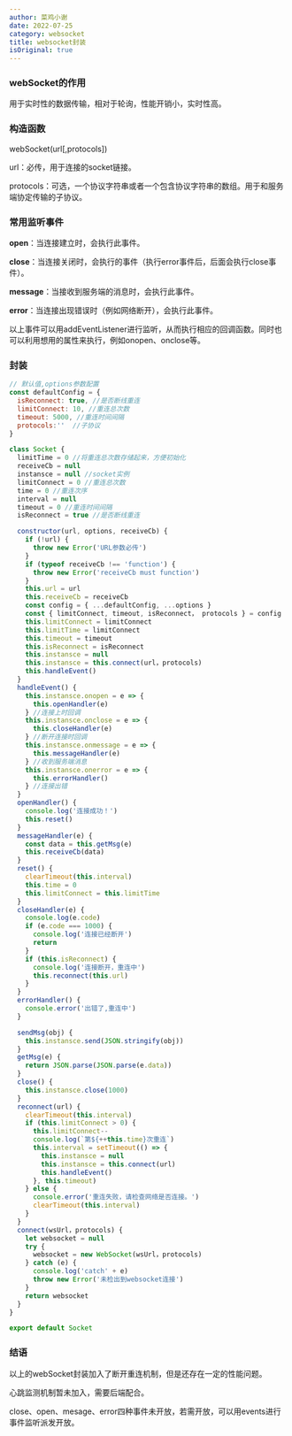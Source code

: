 ```yaml
---
author: 菜鸡小谢
date: 2022-07-25
category: websocket
title: websocket封装
isOriginal: true
---
```


### **webSocket的作用**

用于实时性的数据传输，相对于轮询，性能开销小，实时性高。

### **构造函数**

webSocket(url[,protocols])

url：必传，用于连接的socket链接。

protocols：可选，一个协议字符串或者一个包含协议字符串的数组。用于和服务端协定传输的子协议。

### **常用监听事件**

**open**：当连接建立时，会执行此事件。

**close**：当连接关闭时，会执行的事件（执行error事件后，后面会执行close事件）。

**message**：当接收到服务端的消息时，会执行此事件。

**error**：当连接出现错误时（例如网络断开），会执行此事件。

以上事件可以用addEventListener进行监听，从而执行相应的回调函数。同时也可以利用想用的属性来执行，例如onopen、onclose等。

### **封装**

```javascript
// 默认值,options参数配置
const defaultConfig = {
  isReconnect: true, //是否断线重连
  limitConnect: 10, //重连总次数
  timeout: 5000, //重连时间间隔
  protocols:''  //子协议
}

class Socket {
  limitTime = 0 //将重连总次数存储起来，方便初始化
  receiveCb = null
  instansce = null //socket实例
  limitConnect = 0 //重连总次数
  time = 0 //重连次序
  interval = null
  timeout = 0 //重连时间间隔
  isReconnect = true //是否断线重连

  constructor(url, options, receiveCb) {
    if (!url) {
      throw new Error('URL参数必传')
    }
    if (typeof receiveCb !== 'function') {
      throw new Error('receiveCb must function')
    }
    this.url = url
    this.receiveCb = receiveCb
    const config = { ...defaultConfig, ...options }
    const { limitConnect, timeout, isReconnect， protocols } = config
    this.limitConnect = limitConnect
    this.limitTime = limitConnect
    this.timeout = timeout
    this.isReconnect = isReconnect
    this.instansce = null
    this.instansce = this.connect(url，protocols)
    this.handleEvent()
  }
  handleEvent() {
    this.instansce.onopen = e => {
      this.openHandler(e)
    } //连接上时回调
    this.instansce.onclose = e => {
      this.closeHandler(e)
    } //断开连接时回调
    this.instansce.onmessage = e => {
      this.messageHandler(e)
    } //收到服务端消息
    this.instansce.onerror = e => {
      this.errorHandler()
    } //连接出错
  }
  openHandler() {
    console.log('连接成功！')
    this.reset()
  }
  messageHandler(e) {
    const data = this.getMsg(e)
    this.receiveCb(data)
  }
  reset() {
    clearTimeout(this.interval)
    this.time = 0
    this.limitConnect = this.limitTime
  }
  closeHandler(e) {
    console.log(e.code)
    if (e.code === 1000) {
      console.log('连接已经断开')
      return
    }
    if (this.isReconnect) {
      console.log('连接断开，重连中')
      this.reconnect(this.url)
    }
  }
  errorHandler() {
    console.error('出错了,重连中')
  }

  sendMsg(obj) {
    this.instansce.send(JSON.stringify(obj))
  }
  getMsg(e) {
    return JSON.parse(JSON.parse(e.data))
  }
  close() {
    this.instansce.close(1000)
  }
  reconnect(url) {
    clearTimeout(this.interval)
    if (this.limitConnect > 0) {
      this.limitConnect--
      console.log(`第${++this.time}次重连`)
      this.interval = setTimeout(() => {
        this.instansce = null
        this.instansce = this.connect(url)
        this.handleEvent()
      }, this.timeout)
    } else {
      console.error('重连失败，请检查网络是否连接。')
      clearTimeout(this.interval)
    }
  }
  connect(wsUrl，protocols) {
    let websocket = null
    try {
      websocket = new WebSocket(wsUrl，protocols)
    } catch (e) {
      console.log('catch' + e)
      throw new Error('未检出到websocket连接')
    }
    return websocket
  }
}

export default Socket

```

### **结语**

以上的webSocket封装加入了断开重连机制，但是还存在一定的性能问题。

心跳监测机制暂未加入，需要后端配合。

close、open、mesage、error四种事件未开放，若需开放，可以用events进行事件监听派发开放。

